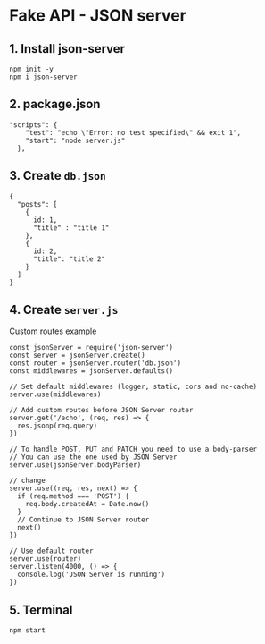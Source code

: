 # Fake API - JSON server
## 1. Install json-server
```
npm init -y
npm i json-server
```

## 2. package.json
```
"scripts": {
    "test": "echo \"Error: no test specified\" && exit 1",
    "start": "node server.js"
  },
```

## 3. Create `db.json`
```
{
  "posts": [
    {
      id: 1,
      "title" : "title 1"
    },
    {
      id: 2,
      "title": "title 2"
    }
  ]
}
```


## 4. Create `server.js`
Custom routes example
```
const jsonServer = require('json-server')
const server = jsonServer.create()
const router = jsonServer.router('db.json')
const middlewares = jsonServer.defaults()

// Set default middlewares (logger, static, cors and no-cache)
server.use(middlewares)

// Add custom routes before JSON Server router
server.get('/echo', (req, res) => {
  res.jsonp(req.query)
})

// To handle POST, PUT and PATCH you need to use a body-parser
// You can use the one used by JSON Server
server.use(jsonServer.bodyParser)

// change
server.use((req, res, next) => {
  if (req.method === 'POST') {
    req.body.createdAt = Date.now()
  }
  // Continue to JSON Server router
  next()
})

// Use default router
server.use(router)
server.listen(4000, () => {
  console.log('JSON Server is running')
})
```

## 5. Terminal
```
npm start
```
